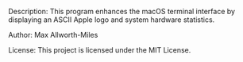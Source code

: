 Description: This program enhances the macOS terminal interface by displaying an ASCII Apple logo and system hardware statistics. 

Author: Max Allworth-Miles

License: This project is licensed under the MIT License.
